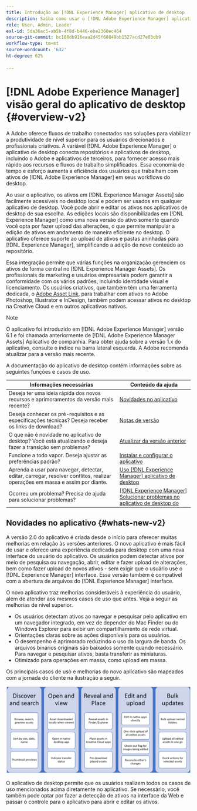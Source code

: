 ```yaml
---
title: Introdução ao [!DNL Experience Manager] aplicativo de desktop
description: Saiba como usar o [!DNL Adobe Experience Manager] aplicativo de desktop para otimizar os fluxos de trabalho de gerenciamento de ativos para usuários criativos ao usar [!DNL Adobe Experience Manager Assets] diretamente da área de trabalho.
role: User, Admin, Leader
exl-id: 5da36ac5-ab5b-4f8d-b446-ebe2360ec464
source-git-commit: bc188db916eaa2d45f68849bb1527acd27e03db9
workflow-type: tm+mt
source-wordcount: '632'
ht-degree: 62%

---
```


# [!DNL Adobe Experience Manager] visão geral do aplicativo de desktop {#overview-v2}

A Adobe oferece fluxos de trabalho conectados nas soluções para viabilizar a produtividade de nível superior para os usuários direcionados e profissionais criativos. A variável [!DNL Adobe Experience Manager] o aplicativo de desktop conecta repositórios e aplicativos de desktop, incluindo o Adobe e aplicativos de terceiros, para fornecer acesso mais rápido aos recursos e fluxos de trabalho simplificados. Essa economia de tempo e esforço aumenta a eficiência dos usuários que trabalham com ativos de [!DNL Adobe Experience Manager] em seus workflows do desktop.

Ao usar o aplicativo, os ativos em [!DNL Experience Manager Assets] são facilmente acessíveis no desktop local e podem ser usados em qualquer aplicativo de desktop. Você pode abrir e editar os ativos nos aplicativos de desktop de sua escolha. As edições locais são disponibilizadas em [!DNL Experience Manager] como uma nova versão do ativo somente quando você opta por fazer upload das alterações, o que permite manipular a edição de ativos em andamento de maneira eficiente no desktop. O aplicativo oferece suporte ao upload de ativos e pastas aninhadas para [!DNL Experience Manager], simplificando a adição de novo conteúdo ao repositório.

Essa integração permite que várias funções na organização gerenciem os ativos de forma central no [!DNL Experience Manager Assets]. Os profissionais de marketing e usuários empresariais podem garantir a conformidade com os vários padrões, incluindo identidade visual e licenciamento. Os usuários criativos, que também têm uma ferramenta dedicada, o [Adobe Asset Link](https://www.adobe.com/marketing/experience-manager-assets/adobe-asset-link.html), para trabalhar com ativos no Adobe Photoshop, Illustrator e InDesign, também podem acessar ativos no desktop na Creative Cloud e em outros aplicativos nativos.

>[!NOTE]
>
>O aplicativo foi introduzido em [!DNL Adobe Experience Manager] versão 6.1 e foi chamada anteriormente de [!DNL Adobe Experience Manager Assets] Aplicativo de companhia. Para obter ajuda sobre a versão 1.x do aplicativo, consulte o índice na barra lateral esquerda. A Adobe recomenda atualizar para a versão mais recente.

A documentação do aplicativo de desktop contém informações sobre as seguintes funções e casos de uso.

| Informações necessárias | Conteúdo da ajuda |
|--- |--- |
| Deseja ter uma ideia rápida dos novos recursos e aprimoramentos da versão mais recente? | [Novidades no aplicativo](#whats-new-v2) |
| Deseja conhecer os pré-requisitos e as especificações técnicas? Deseja receber os links de download? | [Notas de versão](release-notes.md) |
| O que não é novidade no aplicativo de desktop? Você está atualizando e deseja fazer a transição sem problemas? | [Atualizar da versão anterior](install-upgrade.md#upgrade-from-previous-version) |
| Funcione a todo vapor. Deseja ajustar as preferências padrão? | [Instalar e configurar o aplicativo](install-upgrade.md) |
| Aprenda a usar para navegar, detectar, editar, carregar, resolver conflitos, realizar operações em massa e assim por diante. | [Uso [!DNL Experience Manager] aplicativo de desktop](using.md) |
| Ocorreu um problema? Precisa de ajuda para solucionar problemas? | [ [!DNL Experience Manager] Solucionar problemas no aplicativo de desktop do ](troubleshoot.md) |

## Novidades no aplicativo {#whats-new-v2}

A versão 2.0 do aplicativo é criada desde o início para oferecer muitas melhorias em relação às versões anteriores. O novo aplicativo é mais fácil de usar e oferece uma experiência dedicada para desktop com uma nova interface do usuário do aplicativo. Os usuários podem detectar ativos por meio de pesquisa ou navegação, abrir, editar e fazer upload de alterações, bem como fazer upload de novos ativos - sem exigir que o usuário use o [!DNL Experience Manager] interface. Essa versão também é compatível com a abertura de arquivos do [!DNL Experience Manager] interface.

O novo aplicativo traz melhorias consideráveis à experiência do usuário, além de atender aos mesmos casos de uso que antes. Veja a seguir as melhorias de nível superior.

* Os usuários detectam ativos ao navegar e pesquisar pelo aplicativo em um navegador integrado, em vez de depender do Mac Finder ou do Windows Explorer para exibir um compartilhamento de rede virtual.
* Orientações claras sobre as ações disponíveis para os usuários.
* O desempenho é aprimorado reduzindo o uso da largura de banda. Os arquivos binários originais são baixados somente quando necessário. Para navegar e pesquisar ativos, basta transferir as miniaturas.
* Otimizado para operações em massa, como upload em massa.

Os principais casos de uso e melhorias do novo aplicativo são mapeados com a jornada do cliente na ilustração a seguir.

![[!DNL Experience Manager]Novidades no aplicativo de desktop do ](assets/aem_desktop_app_usecases_v2.png)

O aplicativo de desktop permite que os usuários realizem todos os casos de uso mencionados acima diretamente no aplicativo. Se necessário, você também pode optar por fazer a detecção de ativos na interface da Web e passar o controle para o aplicativo para abrir e editar os ativos.
